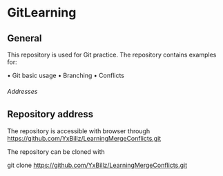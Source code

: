 # GitLearning
## General
This repository is used for Git practice. The repository contains examples for:


•	Git basic usage
•	Branching
•	Conflicts
###### Addresses

## Repository address
The repository is accessible with browser through https://github.com/YxBillz/LearningMergeConflicts.git

The repository can be cloned with

git clone https://github.com/YxBillz/LearningMergeConflicts.git
